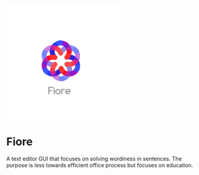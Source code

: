<p align="left">
  <img src="Fiore.png" width="300"/>
</p>

# Fiore

A text editor GUI that focuses on solving wordiness in sentences. The purpose is less towards efficient office process but focuses on education.
